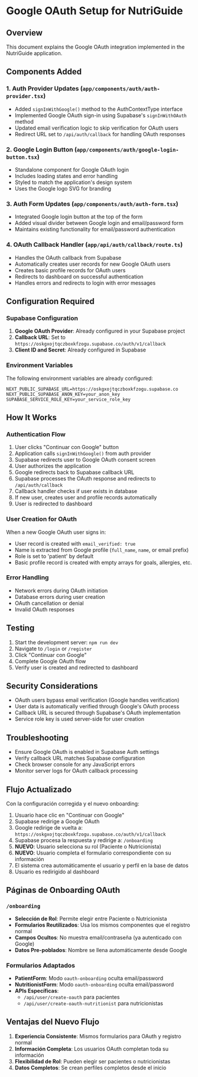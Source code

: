 # Google OAuth Setup for NutriGuide

## Overview
This document explains the Google OAuth integration implemented in the NutriGuide application.

## Components Added

### 1. Auth Provider Updates (`app/components/auth/auth-provider.tsx`)
- Added `signInWithGoogle()` method to the AuthContextType interface
- Implemented Google OAuth sign-in using Supabase's `signInWithOAuth` method
- Updated email verification logic to skip verification for OAuth users
- Redirect URL set to `/api/auth/callback` for handling OAuth responses

### 2. Google Login Button (`app/components/auth/google-login-button.tsx`)
- Standalone component for Google OAuth login
- Includes loading states and error handling
- Styled to match the application's design system
- Uses the Google logo SVG for branding

### 3. Auth Form Updates (`app/components/auth/auth-form.tsx`)
- Integrated Google login button at the top of the form
- Added visual divider between Google login and email/password form
- Maintains existing functionality for email/password authentication

### 4. OAuth Callback Handler (`app/api/auth/callback/route.ts`)
- Handles the OAuth callback from Supabase
- Automatically creates user records for new Google OAuth users
- Creates basic profile records for OAuth users
- Redirects to dashboard on successful authentication
- Handles errors and redirects to login with error messages

## Configuration Required

### Supabase Configuration
1. **Google OAuth Provider**: Already configured in your Supabase project
2. **Callback URL**: Set to `https://oskgxojtqczboxkfzogu.supabase.co/auth/v1/callback`
3. **Client ID and Secret**: Already configured in Supabase

### Environment Variables
The following environment variables are already configured:
```
NEXT_PUBLIC_SUPABASE_URL=https://oskgxojtqczboxkfzogu.supabase.co
NEXT_PUBLIC_SUPABASE_ANON_KEY=your_anon_key
SUPABASE_SERVICE_ROLE_KEY=your_service_role_key
```

## How It Works

### Authentication Flow
1. User clicks "Continuar con Google" button
2. Application calls `signInWithGoogle()` from auth provider
3. Supabase redirects user to Google OAuth consent screen
4. User authorizes the application
5. Google redirects back to Supabase callback URL
6. Supabase processes the OAuth response and redirects to `/api/auth/callback`
7. Callback handler checks if user exists in database
8. If new user, creates user and profile records automatically
9. User is redirected to dashboard

### User Creation for OAuth
When a new Google OAuth user signs in:
- User record is created with `email_verified: true`
- Name is extracted from Google profile (`full_name`, `name`, or email prefix)
- Role is set to 'patient' by default
- Basic profile record is created with empty arrays for goals, allergies, etc.

### Error Handling
- Network errors during OAuth initiation
- Database errors during user creation
- OAuth cancellation or denial
- Invalid OAuth responses

## Testing
1. Start the development server: `npm run dev`
2. Navigate to `/login` or `/register`
3. Click "Continuar con Google"
4. Complete Google OAuth flow
5. Verify user is created and redirected to dashboard

## Security Considerations
- OAuth users bypass email verification (Google handles verification)
- User data is automatically verified through Google's OAuth process
- Callback URL is secured through Supabase's OAuth implementation
- Service role key is used server-side for user creation

## Troubleshooting
- Ensure Google OAuth is enabled in Supabase Auth settings
- Verify callback URL matches Supabase configuration
- Check browser console for any JavaScript errors
- Monitor server logs for OAuth callback processing

## Flujo Actualizado

Con la configuración corregida y el nuevo onboarding:

1. Usuario hace clic en "Continuar con Google"
2. Supabase redirige a Google OAuth
3. Google redirige de vuelta a: `https://oskgxojtqczboxkfzogu.supabase.co/auth/v1/callback`
4. Supabase procesa la respuesta y redirige a: `/onboarding`
5. **NUEVO**: Usuario selecciona su rol (Paciente o Nutricionista)
6. **NUEVO**: Usuario completa el formulario correspondiente con su información
7. El sistema crea automáticamente el usuario y perfil en la base de datos
8. Usuario es redirigido al dashboard

## Páginas de Onboarding OAuth

### `/onboarding`
- **Selección de Rol**: Permite elegir entre Paciente o Nutricionista
- **Formularios Reutilizados**: Usa los mismos componentes que el registro normal
- **Campos Ocultos**: No muestra email/contraseña (ya autenticado con Google)
- **Datos Pre-poblados**: Nombre se llena automáticamente desde Google

### Formularios Adaptados
- **PatientForm**: Modo `oauth-onboarding` oculta email/password
- **NutritionistForm**: Modo `oauth-onboarding` oculta email/password
- **APIs Específicas**: 
  - `/api/user/create-oauth` para pacientes
  - `/api/user/create-oauth-nutritionist` para nutricionistas

## Ventajas del Nuevo Flujo

1. **Experiencia Consistente**: Mismos formularios para OAuth y registro normal
2. **Información Completa**: Los usuarios OAuth completan toda su información
3. **Flexibilidad de Rol**: Pueden elegir ser pacientes o nutricionistas
4. **Datos Completos**: Se crean perfiles completos desde el inicio 